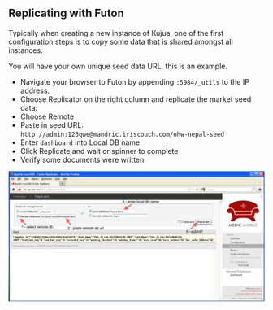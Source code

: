 ## Replicating with Futon

Typically when creating  a new instance of Kujua, one of the first configuration steps is 
to copy some data that is shared amongst all instances.

You will have your own unique seed data URL, this is an example.

* Navigate your browser to Futon by appending `:5984/_utils` to the IP address.
* Choose Replicator on the right column and replicate the market seed data:
* Choose Remote
* Paste in seed URL: <br/>
  `http://admin:123qwe@mandric.iriscouch.com/ohw-nepal-seed`
* Enter `dashboard` into Local DB name
* Click Replicate and wait or spinner to complete
* Verify some documents were written

![CouchDB Vals](img/futon/replicate_ohw_seed.png)
